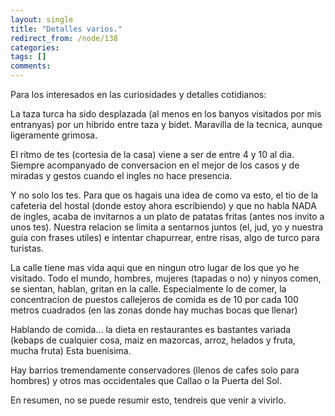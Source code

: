 ```yaml
---
layout: single
title: "Detalles varios."
redirect_from: /node/138
categories:
tags: []
comments: 
---
```

Para los interesados en las curiosidades y detalles cotidianos:  

La taza turca ha sido desplazada (al menos en los banyos visitados por mis entranyas) por un hibrido entre taza y bidet. Maravilla de la tecnica, aunque ligeramente grimosa.  

El ritmo de tes (cortesia de la casa) viene a ser de entre 4 y 10 al dia. Siempre acompanyado de conversacion en el mejor de los casos y de miradas y gestos cuando el ingles no hace presencia.  

Y no solo los tes. Para que os hagais una idea de como va esto, el tio de la cafeteria del hostal (donde estoy ahora escribiendo) y que no habla NADA de ingles, acaba de invitarnos a un plato de patatas fritas (antes nos invito a unos tes). Nuestra relacion se limita a sentarnos juntos (el, jud, yo y nuestra guia con frases utiles) e intentar chapurrear, entre risas, algo de turco para turistas.  

La calle tiene mas vida aqui que en ningun otro lugar de los que yo he visitado. Todo el mundo, hombres, mujeres (tapadas o no) y ninyos comen, se sientan, hablan, gritan en la calle. Especialmente lo de comer, la concentracion de puestos callejeros de comida es de 10 por cada 100 metros cuadrados (en las zonas donde hay muchas bocas que llenar)  

Hablando de comida... la dieta en restaurantes es bastantes variada (kebaps de cualquier cosa, maiz en mazorcas, arroz, helados y fruta, mucha fruta) Esta buenisima.  

Hay barrios tremendamente conservadores (llenos de cafes solo para hombres) y otros mas occidentales que Callao o la Puerta del Sol.  

En resumen, no se puede resumir esto, tendreis que venir a vivirlo.
